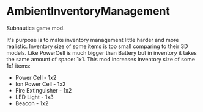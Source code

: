 # AmbientInventoryManagement
Subnautica game mod.

It's purpose is to make inventory management little harder and more realistic.
Inventory size of some items is too small comparing to their 3D models. Like PowerCell is much bigger than Battery but in inventory it takes the same amount of space: 1x1.
This mod increases inventory size of some 1x1 items:
* Power Cell - 1x2
* Ion Power Cell - 1x2
* Fire Extinguisher - 1x2
* LED Light - 1x3
* Beacon - 1x2
